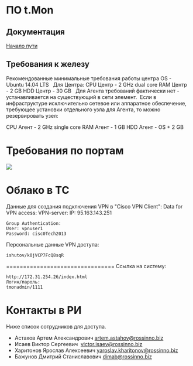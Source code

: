 # ПО t.Mon
## Документация

[Начало пути](http://www.saymon.info/ru/manual)

## Требования к железу
Рекомендованные минимальные требования работы центра OS - Ubuntu 14.04 LTS
 
Для Центра:
CPU Центр - 2 GHz dual core
RAM Центр - 2 GB
HDD Центр - 30 GB
 
Для Агента требований фактически нет - устанавливается на существующий в сети элемент.  Если в инфраструктуре исключительно сетевое или аппаратное обеспечение, требующее установки отдельного узла для Агента, то можно резервировать узел:   

CPU Агент - 2 GHz single core
RAM Агент - 1 GB
HDD Агент - OS + 2 GB

# Требования по портам
![](http://i.imgur.com/ZgvKjto.png)

# Облако в ТС
Данные для создания подключения VPN в "Cisco VPN Client": 
	Data for VPN access: 
	VPN-server: 
	IP: 95.163.143.251

	Group Authentication:
	User: vpnuser1
	Password: cisc0Tech2013


Персональные данные VPN доступа: 

	ishutov/k0jVCP7FcQ8sqR


================================
Ссылка на систему:

	http://172.31.254.26/index.html
	Логин/пароль:
	tmonadmin/1111

# Контакты в РИ
Ниже список сотрудников для доступа. 

- Астахов Артем Александрович artem.astahov@rossinno.biz
- Исаев Виктор Сергеевич  victor.isaev@rossinno.biz
- Харитонов Ярослав Алексеевич yaroslav.kharitonov@rossinno.biz
- Бажунов Дмитрий Станиславович dimab@rossinno.biz